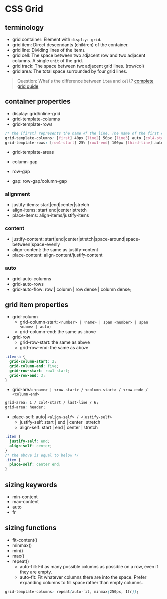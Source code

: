 # CSS Grid

## terminology

- grid container: Element with `display: grid`.
- grid item: Direct descendants (children) of the container.
- grid line: Dividing lines of the items.
- grid cell: The space between two adjacent row and two adjacent columns. A single `unit` of the grid.
- grid track: The space between two adjacent grid lines. (row/col)
- grid area: The total space surrounded by four grid lines.

> Question: What's the difference between `item` and `cell`?
> [complete grid guide](https://css-tricks.com/snippets/css/complete-guide-grid/)

## container properties

- display: grid/inline-grid
- grid-template-columns
- grid-template-rows

```css
/* the [first] represents the name of the line. The name of the first column line is identified as 'first' below. */
grid-template-columns: [first] 40px [line2] 50px [line3] auto [col4-start] 50px [five] 40px [end];
grid-template-rows: [row1-start] 25% [row1-end] 100px [third-line] auto [last-line];
```

- grid-template-areas

- column-gap
- row-gap
- gap: row-gap/column-gap

### alignment

- justify-items: start|end|center|stretch
- align-items: start|end|center|stretch
- place-items: align-items/justify-items

### content

- justify-content: start|end|center|stretch|space-around|space-between|space-evenly
- align-content: the same as justify-content
- place-content: align-content/justify-content

### auto

- grid-auto-columns
- grid-auto-rows
- grid-auto-flow: row | column | row dense | column dense;

## grid item properties

- grid-column
  - grid-column-start: `<number> | <name> | span <number> | span <name> | auto;`
  - grid-column-end: the same as above
- grid-row
  - grid-row-start: the same as above
  - grid-row-end: the same as above

```css
.item-a {
  grid-column-start: 2;
  grid-column-end: five;
  grid-row-start: row1-start;
  grid-row-end: 3;
}
```

- grid-area: `<name> | <row-start> / <column-start> / <row-end> / <column-end>`

```css
grid-area: 1 / col4-start / last-line / 6;
grid-area: header;
```

- place-self: auto| `<align-self> / <justify-self>`
  - justify-self: start | end | center | stretch
  - align-self: start | end | center | stretch

```css
.item {
  justify-self: end;
  align-self: center;
}
/* the above is equal to below */
.item {
  place-self: center end;
}
```

## sizing keywords

- min-content
- max-content
- auto
- fr

## sizing functions

- fit-content()
- minmax()
- min()
- max()
- repeat()
  - auto-fill: Fit as many possible columns as possible on a row, even if they are empty.
  - auto-fit: Fit whatever columns there are into the space. Prefer expanding columns to fill space rather than empty columns.

```css
grid-template-columns: repeat(auto-fit, minmax(250px, 1fr));
```
